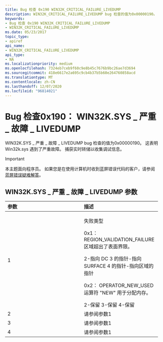 ```yaml
---
title: Bug 检查 0x190 WIN32K_CRITICAL_FAILURE_LIVEDUMP
description: WIN32K_CRITICAL_FAILURE_LIVEDUMP bug 检查的值为0x00000190。 这表明 Win32k.sys 遇到了严重故障。 捕获实时转储以收集调试信息。
keywords:
- Bug 检查 0x190 WIN32K_CRITICAL_FAILURE_LIVEDUMP
- WIN32K_CRITICAL_FAILURE_LIVEDUMP
ms.date: 05/23/2017
topic_type:
- apiref
api_name:
- WIN32K_CRITICAL_FAILURE_LIVEDUMP
api_type:
- NA
ms.localizationpriority: medium
ms.openlocfilehash: 7324eb7ceb9f60c9e8b45c7676b9bc26ae7d3694
ms.sourcegitcommit: 418e6617e2a695c9cb4b37b5b60e264760858acd
ms.translationtype: MT
ms.contentlocale: zh-CN
ms.lasthandoff: 12/07/2020
ms.locfileid: "96814021"
---
```

# <a name="bug-check-0x190-win32k_critical_failure_livedump"></a>Bug 检查0x190： WIN32K.SYS \_ 严重 \_ 故障 \_ LIVEDUMP


WIN32K.SYS \_ 严重 \_ 故障 \_ LIVEDUMP bug 检查的值为0x00000190。 这表明 Win32k.sys 遇到了严重故障。 捕获实时转储以收集调试信息。

> [!IMPORTANT]
> 本主题面向程序员。 如果您是在使用计算机时收到蓝屏错误代码的客户，请参阅[蓝屏错误疑难解答](https://www.windows.com/stopcode)。


## <a name="win32k_critical_failure_livedump-parameters"></a>WIN32K.SYS \_ 严重 \_ 故障 \_ LIVEDUMP 参数


<table>
<colgroup>
<col width="50%" />
<col width="50%" />
</colgroup>
<thead>
<tr class="header">
<th align="left">参数</th>
<th align="left">描述</th>
</tr>
</thead>
<tbody>
<tr class="odd">
<td align="left">1</td>
<td align="left"><p>失败类型</p>
<p>0x1： REGION_VALIDATION_FAILURE 区域超出了表面界限。</p>
2-指向 DC 3 的指针-指向 SURFACE 4 的指针-指向区域的指针
<p>0x2： OPERATOR_NEW_USED 运算符 "NEW" 用于分配内存。</p>
2-保留 3-保留 4-保留</td>
</tr>
<tr class="even">
<td align="left">2</td>
<td align="left">请参阅参数1</td>
</tr>
<tr class="odd">
<td align="left">3</td>
<td align="left">请参阅参数1</td>
</tr>
<tr class="even">
<td align="left">4</td>
<td align="left">请参阅参数1</td>
</tr>
</tbody>
</table>

 

 

 




